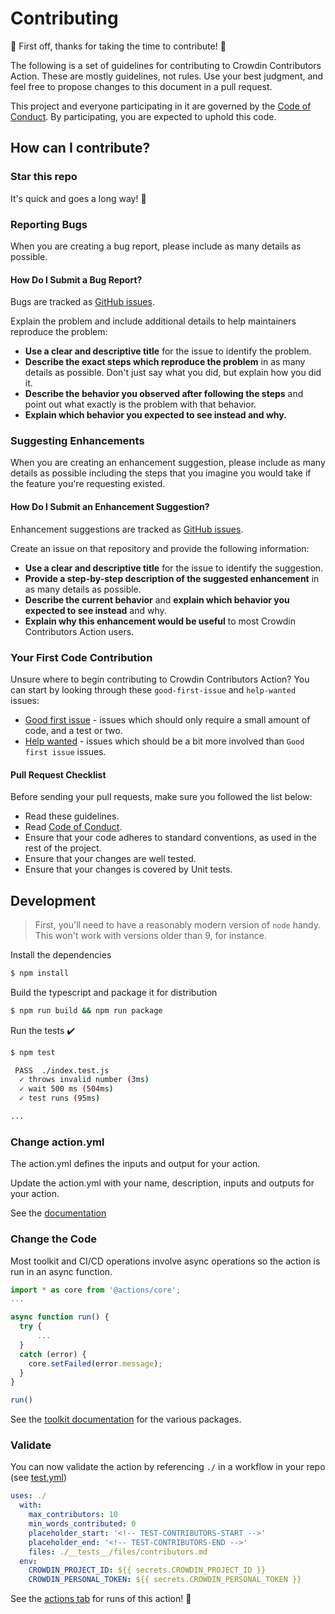 # Contributing

:tada: First off, thanks for taking the time to contribute! :tada:

The following is a set of guidelines for contributing to Crowdin Contributors Action. These are mostly guidelines, not rules. Use your best judgment, and feel free to propose changes to this document in a pull request.

This project and everyone participating in it are governed by the [Code of Conduct](/CODE_OF_CONDUCT.md). By participating, you are expected to uphold this code.

## How can I contribute?

### Star this repo

It's quick and goes a long way! :stars:

### Reporting Bugs

When you are creating a bug report, please include as many details as possible.

#### How Do I Submit a Bug Report?

Bugs are tracked as [GitHub issues](https://github.com/andrii-bodnar/action-crowdin-contributors/issues/).

Explain the problem and include additional details to help maintainers reproduce the problem:

* **Use a clear and descriptive title** for the issue to identify the problem.
* **Describe the exact steps which reproduce the problem** in as many details as possible. Don't just say what you did, but explain how you did it.
* **Describe the behavior you observed after following the steps** and point out what exactly is the problem with that behavior.
* **Explain which behavior you expected to see instead and why.**

### Suggesting Enhancements

When you are creating an enhancement suggestion, please include as many details as possible including the steps that you imagine you would take if the feature you're requesting existed.

#### How Do I Submit an Enhancement Suggestion?

Enhancement suggestions are tracked as [GitHub issues](https://github.com/andrii-bodnar/action-crowdin-contributors/issues/).

Create an issue on that repository and provide the following information:

* **Use a clear and descriptive title** for the issue to identify the suggestion.
* **Provide a step-by-step description of the suggested enhancement** in as many details as possible.
* **Describe the current behavior** and **explain which behavior you expected to see instead** and why.
* **Explain why this enhancement would be useful** to most Crowdin Contributors Action users.

### Your First Code Contribution

Unsure where to begin contributing to Crowdin Contributors Action? You can start by looking through these `good-first-issue` and `help-wanted` issues:

* [Good first issue](https://github.com/andrii-bodnar/action-crowdin-contributors/issues?q=is%3Aopen+is%3Aissue+label%3A%22good+first+issue%22) - issues which should only require a small amount of code, and a test or two.
* [Help wanted](https://github.com/andrii-bodnar/action-crowdin-contributors/issues?q=is%3Aopen+is%3Aissue+label%3A%22help+wanted%22) - issues which should be a bit more involved than `Good first issue` issues.

#### Pull Request Checklist

Before sending your pull requests, make sure you followed the list below:

- Read these guidelines.
- Read [Code of Conduct](/CODE_OF_CONDUCT.md).
- Ensure that your code adheres to standard conventions, as used in the rest of the project.
- Ensure that your changes are well tested.
- Ensure that your changes is covered by Unit tests.

## Development

> First, you'll need to have a reasonably modern version of `node` handy. This won't work with versions older than 9, for instance.

Install the dependencies
```bash
$ npm install
```

Build the typescript and package it for distribution
```bash
$ npm run build && npm run package
```

Run the tests :heavy_check_mark:
```bash
$ npm test

 PASS  ./index.test.js
  ✓ throws invalid number (3ms)
  ✓ wait 500 ms (504ms)
  ✓ test runs (95ms)

...
```

### Change action.yml

The action.yml defines the inputs and output for your action.

Update the action.yml with your name, description, inputs and outputs for your action.

See the [documentation](https://help.github.com/en/articles/metadata-syntax-for-github-actions)


### Change the Code

Most toolkit and CI/CD operations involve async operations so the action is run in an async function.

```javascript
import * as core from '@actions/core';
...

async function run() {
  try { 
      ...
  } 
  catch (error) {
    core.setFailed(error.message);
  }
}

run()
```

See the [toolkit documentation](https://github.com/actions/toolkit/blob/master/README.md#packages) for the various packages.

### Validate

You can now validate the action by referencing `./` in a workflow in your repo (see [test.yml](.github/workflows/test.yml))

```yaml
uses: ./
  with:
    max_contributors: 10
    min_words_contributed: 0
    placeholder_start: '<!-- TEST-CONTRIBUTORS-START -->'
    placeholder_end: '<!-- TEST-CONTRIBUTORS-END -->'
    files: ./__tests__/files/contributors.md
  env:
    CROWDIN_PROJECT_ID: ${{ secrets.CROWDIN_PROJECT_ID }}
    CROWDIN_PERSONAL_TOKEN: ${{ secrets.CROWDIN_PERSONAL_TOKEN }}
```

See the [actions tab](https://github.com/andrii-bodnar/action-crowdin-contributors/actions) for runs of this action! :rocket:
